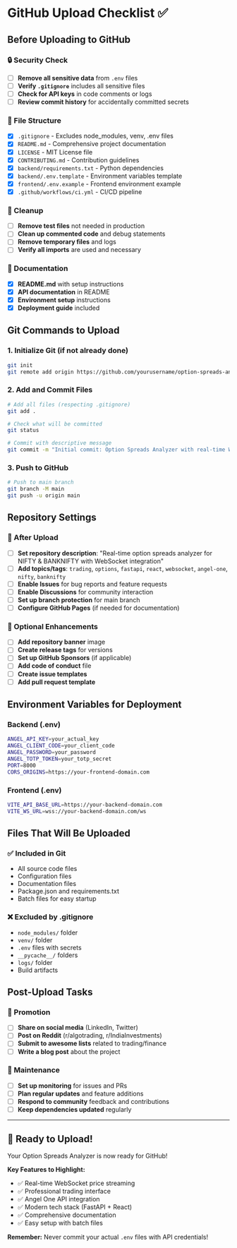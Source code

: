 # GitHub Upload Checklist ✅

## Before Uploading to GitHub

### 🔒 Security Check
- [ ] **Remove all sensitive data** from `.env` files
- [ ] **Verify `.gitignore`** includes all sensitive files
- [ ] **Check for API keys** in code comments or logs
- [ ] **Review commit history** for accidentally committed secrets

### 📁 File Structure
- [x] `.gitignore` - Excludes node_modules, venv, .env files
- [x] `README.md` - Comprehensive project documentation
- [x] `LICENSE` - MIT License file
- [x] `CONTRIBUTING.md` - Contribution guidelines
- [x] `backend/requirements.txt` - Python dependencies
- [x] `backend/.env.template` - Environment variables template
- [x] `frontend/.env.example` - Frontend environment example
- [x] `.github/workflows/ci.yml` - CI/CD pipeline

### 🧹 Cleanup
- [ ] **Remove test files** not needed in production
- [ ] **Clean up commented code** and debug statements
- [ ] **Remove temporary files** and logs
- [ ] **Verify all imports** are used and necessary

### 📝 Documentation
- [x] **README.md** with setup instructions
- [x] **API documentation** in README
- [x] **Environment setup** instructions
- [x] **Deployment guide** included

## Git Commands to Upload

### 1. Initialize Git (if not already done)
```bash
git init
git remote add origin https://github.com/yourusername/option-spreads-analyzer.git
```

### 2. Add and Commit Files
```bash
# Add all files (respecting .gitignore)
git add .

# Check what will be committed
git status

# Commit with descriptive message
git commit -m "Initial commit: Option Spreads Analyzer with real-time WebSocket"
```

### 3. Push to GitHub
```bash
# Push to main branch
git branch -M main
git push -u origin main
```

## Repository Settings

### 🔧 After Upload
- [ ] **Set repository description**: "Real-time option spreads analyzer for NIFTY & BANKNIFTY with WebSocket integration"
- [ ] **Add topics/tags**: `trading`, `options`, `fastapi`, `react`, `websocket`, `angel-one`, `nifty`, `banknifty`
- [ ] **Enable Issues** for bug reports and feature requests
- [ ] **Enable Discussions** for community interaction
- [ ] **Set up branch protection** for main branch
- [ ] **Configure GitHub Pages** (if needed for documentation)

### 🚀 Optional Enhancements
- [ ] **Add repository banner** image
- [ ] **Create release tags** for versions
- [ ] **Set up GitHub Sponsors** (if applicable)
- [ ] **Add code of conduct** file
- [ ] **Create issue templates**
- [ ] **Add pull request template**

## Environment Variables for Deployment

### Backend (.env)
```bash
ANGEL_API_KEY=your_actual_key
ANGEL_CLIENT_CODE=your_client_code
ANGEL_PASSWORD=your_password
ANGEL_TOTP_TOKEN=your_totp_secret
PORT=8000
CORS_ORIGINS=https://your-frontend-domain.com
```

### Frontend (.env)
```bash
VITE_API_BASE_URL=https://your-backend-domain.com
VITE_WS_URL=wss://your-backend-domain.com/ws
```

## Files That Will Be Uploaded

### ✅ Included in Git
- All source code files
- Configuration files
- Documentation files
- Package.json and requirements.txt
- Batch files for easy startup

### ❌ Excluded by .gitignore
- `node_modules/` folder
- `venv/` folder
- `.env` files with secrets
- `__pycache__/` folders
- `logs/` folder
- Build artifacts

## Post-Upload Tasks

### 📢 Promotion
- [ ] **Share on social media** (LinkedIn, Twitter)
- [ ] **Post on Reddit** (r/algotrading, r/IndiaInvestments)
- [ ] **Submit to awesome lists** related to trading/finance
- [ ] **Write a blog post** about the project

### 🔄 Maintenance
- [ ] **Set up monitoring** for issues and PRs
- [ ] **Plan regular updates** and feature additions
- [ ] **Respond to community** feedback and contributions
- [ ] **Keep dependencies updated** regularly

---

## 🎯 Ready to Upload!

Your Option Spreads Analyzer is now ready for GitHub! 

**Key Features to Highlight:**
- ✅ Real-time WebSocket price streaming
- ✅ Professional trading interface
- ✅ Angel One API integration
- ✅ Modern tech stack (FastAPI + React)
- ✅ Comprehensive documentation
- ✅ Easy setup with batch files

**Remember:** Never commit your actual `.env` files with API credentials!